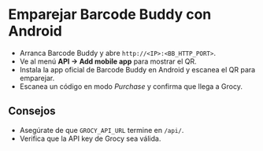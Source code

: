 # Emparejar Barcode Buddy con Android

- Arranca Barcode Buddy y abre `http://<IP>:<BB_HTTP_PORT>`.
- Ve al menú **API → Add mobile app** para mostrar el QR.
- Instala la app oficial de Barcode Buddy en Android y escanea el QR para emparejar.
- Escanea un código en modo *Purchase* y confirma que llega a Grocy.

## Consejos

- Asegúrate de que `GROCY_API_URL` termine en `/api/`.
- Verifica que la API key de Grocy sea válida.
